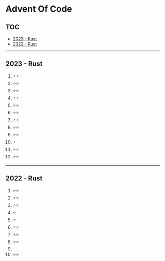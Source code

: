 # Advent Of Code

## TOC

- [2023 - Rust](#2023---rust)
- [2022 - Rust](#2022---rust) 

---

## 2023 - Rust
1. ⭐️⭐️
2. ⭐️⭐️
3. ⭐️⭐️
4. ⭐️⭐️
5. ⭐️⭐️
6. ⭐️⭐️
7. ⭐️⭐️
8. ⭐️⭐️
9. ⭐️⭐️
10. ⭐️
11. ⭐️⭐️
12. ⭐️️️⭐️️️

---

## 2022 - Rust
1. ⭐️⭐️
2. ⭐️⭐️
3. ⭐️⭐️
4. ⭐️
5. ⭐️
6. ⭐️⭐️
7. ⭐️⭐️
8. ⭐️⭐️
9. 
10. ⭐️⭐️